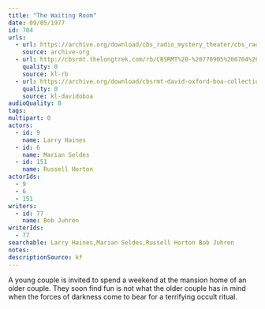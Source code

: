 ```yaml
---
title: "The Waiting Room"
date: 09/05/1977
id: 704
urls: 
  - url: https://archive.org/download/cbs_radio_mystery_theater/cbs_radio_mystery_theater-0701-0750.zip/cbs_radio_mystery_theater-0701-0750%2Fcbsrmt_0704_the_waiting_room.mp3
    source: archive-org
  - url: http://cbsrmt.thelongtrek.com/rb/CBSRMT%20-%20770905%200704%20The%20Waiting%20Room_WLNH-FM__rb.mp3
    quality: 0
    source: kl-rb
  - url: https://archive.org/download/cbsrmt-david-oxford-boa-collection/CBSRMT-770905-0704-The-Waiting-Room-(128-48)_WBBM-JE-{BoA}.mp3
    quality: 0
    source: kl-davidoboa
audioQuality: 0
tags: 
multipart: 0
actors:  
  - id: 9
    name: Larry Haines  
  - id: 6
    name: Marian Seldes  
  - id: 151
    name: Russell Horton
actorIds:  
  - 9  
  - 6  
  - 151
writers:  
  - id: 77
    name: Bob Juhren
writerIds:  
  - 77
searchable: Larry Haines,Marian Seldes,Russell Horton Bob Juhren
notes: 
descriptionSource: kf
---
```

A young couple is invited to spend a weekend at the mansion home of an older couple. They soon find fun is not what the older couple has in mind when the forces of darkness come to bear for a terrifying occult ritual.